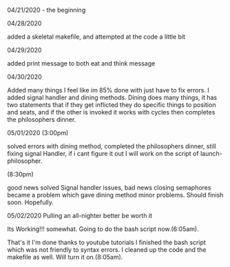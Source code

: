 04/21/2020 - the beginning 

04/28/2020 

added a skeletal makefile, and attempted at the code a little bit

04/29/2020

added print message to both eat and think message

04/30/2020

Added many things I feel like im 85% done with just have to fix errors. I added signal handler and dining methods. Dining does many things, it has two statements that if they get inflicted they do specific things to position and seats, and if the other is invoked it works with cycles then completes the philosophers dinner. 

05/01/2020  (3:00pm)

solved errors with dining method, completed the philosophers dinner, still fixing signal Handler, if i cant figure it out I will work on the script of launch-philosopher.


(8:30pm)

good news solved Signal handler issues, bad news closing semaphores became a problem which gave dining method minor problems. Should finish soon. Hopefully. 

05/02/2020 Pulling an all-nighter better be worth it

Its Working!!! somewhat. Going to do the bash script now.(6:05am).

That's it I'm done thanks to youtube tutorials I finished the bash script which was not friendly to syntax errors. I cleaned up the code and the makefile as well. Will turn it on.(8:05am).

